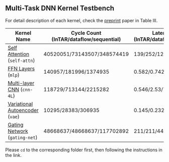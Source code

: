 ## Multi-Task DNN Kernel Testbench

For detail description of each kernel, check the [preprint](https://arxiv.org/abs/2502.08807) paper in Table III.

| Kernel Name | Cycle Count (InTAR/dataflow/sequential) | Latency (ms) (InTAR/dataflow/sequential) | DSP count (InTAR/dataflow/sequential) |
| ---- | ---- | ---- | ---- |
| [Self Attention](self-attn/README.md) (`self-attn`) | 40520051/73143507/348574419 | 139/252/1267 | 43/51/52|
| [FFN Layers](mlp/README.md) (`mlp`) | 140957/181996/1374935 | 0.582/0.742/4.77 | 32/36/36 |
| [Multi-layer CNN](cnn-4L/README.md) (`cnn-4L`) | 118729/713144/2215282 | 0.546/2.53/7.63 | 439/583/580 |
| [Variational Autoencoder](vae/README.md) (`vae`) | 10295/28383/306935 | 0.145/0.232/1.6 | 239/183/190 |
| [Gating Network](gating-net/README.md) (`gating-net`) | 48668637/48668637/117702892 | 211/211/446 | 109/109/104 |

Please `cd` to the corresponding folder first, then following the instructions in the link.
